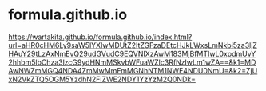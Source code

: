 # formula.github.io

https://wartakita.github.io/formula.github.io/index.html?url=aHR0cHM6Ly9saW5lYXIwMDUtZ2ItZGFzaDEtcHJkLWxsLmNkbi5za3ljZHAuY29tLzAxNmEvQ29udGVudC9EQVNIXzAwM183MjBfMTIwL0xpdmUvY2hhbm5lbChza3lzcG9ydHNmMSkvbWFuaWZlc3RfNzIwLm1wZA==&k1=MDAwNWZmMGQ4NDA4ZmMwMmFmMGNhNTM1NWE4NDU0NmU=&k2=ZjUxN2VkZTQ5OGM5YzdhN2FiZWE2NDY1YzYzM2Q0NDk=
